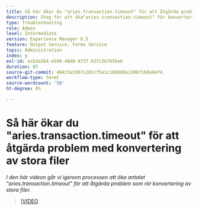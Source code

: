 ```yaml
---
title: Så här ökar du "aries.transaction.timeout" för att åtgärda problem med konvertering av stora filer
description: Steg för att öka"aries.transaction.timeout" för konvertering av stora filer
type: Troubleshooting
role: Admin
level: Intermediate
version: Experience Manager 6.5
feature: Output Service, Forms Service
topic: Administration
index: y
exl-id: acb3a3b4-e596-48d8-9737-63fc5b765beb
duration: 87
source-git-commit: 48433a5367c281cf5a1c106b08a1306f1b0e8ef4
workflow-type: tm+mt
source-wordcount: '56'
ht-degree: 0%

---
```


# Så här ökar du &quot;aries.transaction.timeout&quot; för att åtgärda problem med konvertering av stora filer

*I den här videon går vi igenom processen att öka antalet &quot;aries.transaction.timeout&quot; för att åtgärda problem som rör konvertering av stora filer.*

>[!VIDEO](https://video.tv.adobe.com/v/335502?quality=12&learn=on)
